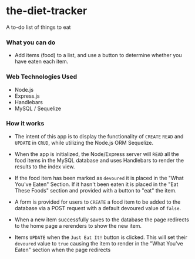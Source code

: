 # the-diet-tracker

A to-do list of things to eat     

### What you can do

- Add items (food) to a list, and use a button to determine whether you have eaten each item.

### Web Technologies Used

- Node.js
- Express.js
- Handlebars
- MySQL / Sequelize

### How it works

- The intent of this app is to display the functionality of `CREATE` `READ` and `UPDATE` in `CRUD`, while utilizing the Node.js ORM Sequelize.

- When the app is initialized, the Node/Express server will `READ` all the food items in the MySQL database and uses Handlebars to render the results to the index view.

- If the food item has been marked as `devoured` it is placed in the "What You've Eaten" Section. If it hasn't been eaten it is placed in the "Eat These Foods" section and provided with a button to "eat" the item.

- A form is provided for users to `CREATE` a food item to be added to the database via a POST request with a default devoured value of `false`.

- When a new item successfully saves to the database the page redirects to the home page a rerenders to show the new item.

- Items `UPDATE` when the `Just Eat It!` button is clicked. This will set their `devoured` value to `true` causing the item to render in the "What You've Eaten" section when the page redirects
